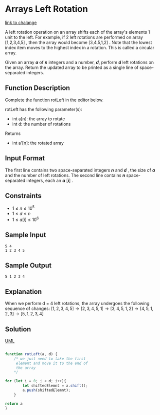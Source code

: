 # Arrays Left Rotation
[link to chalange](https://www.hackerrank.com/challenges/ctci-array-left-rotation/problem?isFullScreen=true&h_l=interview&playlist_slugs%5B%5D=interview-preparation-kit&playlist_slugs%5B%5D=arrays)

A left rotation operation on an array shifts each of the array's elements 1 unit to the left. For example, if 2 left rotations are performed on array [1,2,3,4,5] , then the array would become [3,4,5,1,2] . Note that the lowest index item moves to the highest index in a rotation. This is called a circular array.

Given an array ***a*** of ***n*** integers and a number, ***d***, perform ***d*** left rotations on the array. Return the updated array to be printed as a single line of space-separated integers.


## Function Description

Complete the function rotLeft in the editor below.

rotLeft has the following parameter(s):

* int a[n]: the array to rotate
* int d: the number of rotations

Returns

* int a'[n]: the rotated array

## Input Format

The first line contains two space-separated integers ***n*** and ***d*** , the size of ***a***  and the number of left rotations.
The second line contains ***n*** space-separated integers, each an ***a***  [***i***] .


## Constraints
* $1\leq n\leq 10^{5}$
* $1\leq d\leq n$
* $1\leq a[i]\leq 10^{6}$

## Sample Input

    5 4
    1 2 3 4 5


## Sample Output

    5 1 2 3 4

## Explanation

When we perform d = 4 left rotations, the array undergoes the following sequence of changes:
$[1,2,3,4,5]\rightarrow [2,3,4,5,1]\rightarrow [3,4,5,1,2]\rightarrow [4,5,1,2,3]\rightarrow [5,1,2,3,4]$

## Solution
[UML](Assets/Arrays%20Left%20Rotation.jpg)

```javascript

function rotLeft(a, d) {
    /* we just need to take the first
     element and move it to the end of 
     the array
    */

for (let i = 0; i < d; i++){
        let shiftedElemnt = a.shift();
        a.push(shiftedElemnt);
    }

return a
}

```


